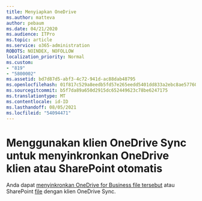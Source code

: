 ```yaml
---
title: Menyiapkan OneDrive
ms.author: matteva
author: pebaum
ms.date: 04/21/2020
ms.audience: ITPro
ms.topic: article
ms.service: o365-administration
ROBOTS: NOINDEX, NOFOLLOW
localization_priority: Normal
ms.custom:
- "819"
- "5800002"
ms.assetid: bd7d87d5-abf3-4c72-941d-ac88dab48795
ms.openlocfilehash: 01f817c529a8eedb5fd57e265eedd5401dd833a2ebc8ae57760754264425fd96
ms.sourcegitcommit: b5f7da89a650d2915dc652449623c78be6247175
ms.translationtype: MT
ms.contentlocale: id-ID
ms.lasthandoff: 08/05/2021
ms.locfileid: "54094471"
---
```

# <a name="use-the-onedrive-sync-client-to-sync-onedrive-or-sharepoint-files"></a>Menggunakan klien OneDrive Sync untuk menyinkronkan OneDrive klien atau SharePoint otomatis

Anda dapat [menyinkronkan OneDrive for Business file tersebut](https://go.microsoft.com/fwlink/?linkid=533375) atau SharePoint [file](https://go.microsoft.com/fwlink/?linkid=871666) dengan klien OneDrive Sync.
  